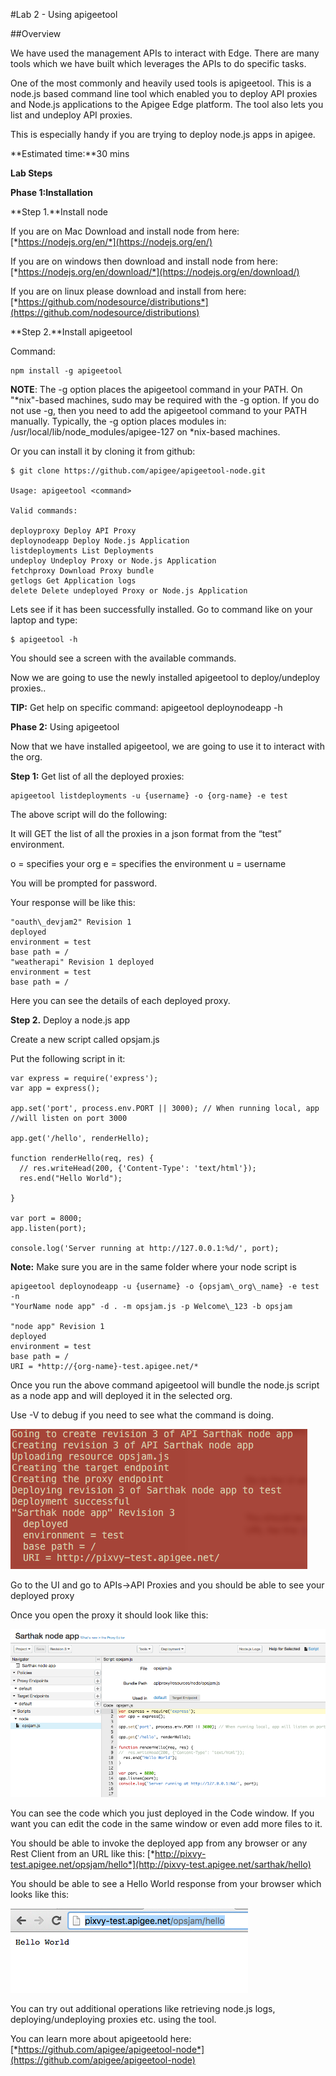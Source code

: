 #Lab 2 -  Using apigeetool

##Overview

We have used the management APIs to interact with Edge. There are many
tools which we have built which leverages the APIs to do specific tasks.

One of the most commonly and heavily used tools is apigeetool. This is a
node.js based command line tool which enabled you to deploy API proxies
and Node.js applications to the Apigee Edge platform. The tool also lets
you list and undeploy API proxies.

This is especially handy if you are trying to deploy node.js apps in
apigee.

**Estimated time:**30 mins

**Lab Steps**

**Phase 1:**I**nstallation**

**Step 1.**Install node

If you are on Mac Download and install node from here:
[*https://nodejs.org/en/*](https://nodejs.org/en/)

If you are on windows then download and install node from here:
[*https://nodejs.org/en/download/*](https://nodejs.org/en/download/)

If you are on linux please download and install from here:
[*https://github.com/nodesource/distributions*](https://github.com/nodesource/distributions)

**Step 2.**Install apigeetool

Command:
```
npm install -g apigeetool
```

**NOTE**: The -g option places the apigeetool command in your PATH. On
"\*nix"-based machines, sudo may be required with the -g option. If you
do not use -g, then you need to add the apigeetool command to your PATH
manually. Typically, the -g option places modules in:
/usr/local/lib/node\_modules/apigee-127 on \*nix-based machines.

Or you can install it by cloning it from github:
```
$ git clone https://github.com/apigee/apigeetool-node.git

Usage: apigeetool <command>

Valid commands:

deployproxy Deploy API Proxy
deploynodeapp Deploy Node.js Application
listdeployments List Deployments
undeploy Undeploy Proxy or Node.js Application
fetchproxy Download Proxy bundle
getlogs Get Application logs
delete Delete undeployed Proxy or Node.js Application
```

Lets see if it has been successfully installed. Go to command like on
your laptop and type:

```
$ apigeetool -h
```

You should see a screen with the available commands.

Now we are going to use the newly installed apigeetool to
deploy/undeploy proxies..

**TIP:** Get help on specific command: apigeetool deploynodeapp -h

**Phase 2:** Using apigeetool

Now that we have installed apigeetool, we are going to use it to
interact with the org.

**Step 1:** Get list of all the deployed proxies:
```
apigeetool listdeployments -u {username} -o {org-name} -e test
```
The above script will do the following:

It will GET the list of all the proxies in a json format from the “test”
environment.

o = specifies your org
e = specifies the environment
u = username

You will be prompted for password.

Your response will be like this:

```
"oauth\_devjam2" Revision 1
deployed
environment = test
base path = /
"weatherapi" Revision 1 deployed
environment = test
base path = /
```
Here you can see the details of each deployed proxy.

**Step 2.** Deploy a node.js app

Create a new script called opsjam.js

Put the following script in it:

```
var express = require('express');
var app = express();

app.set('port', process.env.PORT || 3000); // When running local, app
//will listen on port 3000

app.get('/hello', renderHello);

function renderHello(req, res) {
  // res.writeHead(200, {'Content-Type': 'text/html'});
  res.end("Hello World");

}

var port = 8000;
app.listen(port);

console.log('Server running at http://127.0.0.1:%d/', port);
```

**Note:** Make sure you are in the same folder where your node script is

```
apigeetool deploynodeapp -u {username} -o {opsjam\_org\_name} -e test -n
"YourName node app" -d . -m opsjam.js -p Welcome\_123 -b opsjam

"node app" Revision 1
deployed
environment = test
base path = /
URI = *http://{org-name}-test.apigee.net/*
```

Once you run the above command apigeetool will bundle the node.js script
as a node app and will deployed it in the selected org.

Use -V to debug if you need to see what the command is doing.

![](.//media/image03.png)

Go to the UI and go to APIs-&gt;API Proxies and you should be able to
see your deployed proxy

Once you open the proxy it should look like this:

![](.//media/image05.png)

You can see the code which you just deployed in the Code window. If you
want you can edit the code in the same window or even add more files to
it.

You should be able to invoke the deployed app from any browser or any
Rest Client from an URL like this:
[*http://pixvy-test.apigee.net/opsjam/hello*](http://pixvy-test.apigee.net/sarthak/hello)

You should be able to see a Hello World response from your browser which
looks like this:

![](.//media/image01.png)

You can try out additional operations like retrieving node.js logs,
deploying/undeploying proxies etc. using the tool.

You can learn more about apigeetoold here:
[*https://github.com/apigee/apigeetool-node*](https://github.com/apigee/apigeetool-node)
